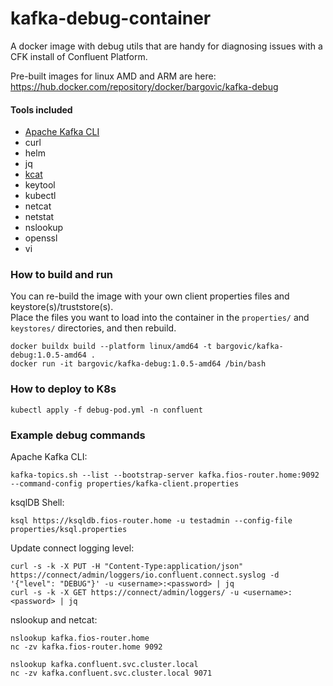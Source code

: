 # kafka-debug-container
A docker image with debug utils that are handy for diagnosing issues with a CFK install of Confluent Platform.

Pre-built images for linux AMD and ARM are here: https://hub.docker.com/repository/docker/bargovic/kafka-debug

#### Tools included
* [Apache Kafka CLI](https://docs.confluent.io/kafka/operations-tools/kafka-tools.html)
* curl
* helm
* jq
* [kcat](https://github.com/edenhill/kcat)
* keytool
* kubectl
* netcat
* netstat
* nslookup
* openssl
* vi

### How to build and run
You can re-build the image with your own client properties files and keystore(s)/truststore(s).  
Place the files you want to load into the container in the `properties/` and `keystores/` directories, and then rebuild.

```
docker buildx build --platform linux/amd64 -t bargovic/kafka-debug:1.0.5-amd64 .
docker run -it bargovic/kafka-debug:1.0.5-amd64 /bin/bash
```

### How to deploy to K8s
```
kubectl apply -f debug-pod.yml -n confluent
```

### Example debug commands 
Apache Kafka CLI:
```
kafka-topics.sh --list --bootstrap-server kafka.fios-router.home:9092 --command-config properties/kafka-client.properties
```

ksqlDB Shell:
```
ksql https://ksqldb.fios-router.home -u testadmin --config-file properties/ksql.properties
```

Update connect logging level:
```
curl -s -k -X PUT -H "Content-Type:application/json" https://connect/admin/loggers/io.confluent.connect.syslog -d '{"level": "DEBUG"}' -u <username>:<password> | jq
curl -s -k -X GET https://connect/admin/loggers/ -u <username>:<password> | jq
```

nslookup and netcat:
```
nslookup kafka.fios-router.home
nc -zv kafka.fios-router.home 9092

nslookup kafka.confluent.svc.cluster.local
nc -zv kafka.confluent.svc.cluster.local 9071
```



